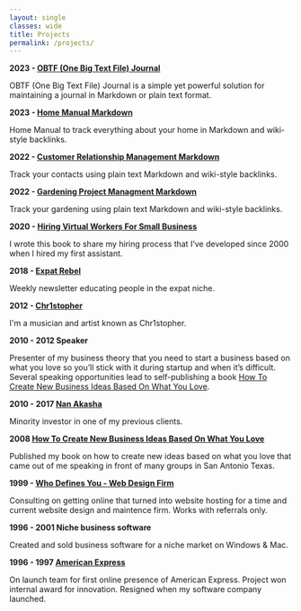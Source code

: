 ```yaml
---
layout: single
classes: wide
title: Projects
permalink: /projects/
---
```

**2023 - [OBTF (One Big Text File) Journal](/obtf)**

OBTF (One Big Text File) Journal is a simple yet powerful solution for maintaining a journal in Markdown or plain text format.

**2023 - [Home Manual Markdown](/home-manual)**

Home Manual to track everything about your home in Markdown and wiki-style backlinks.

**2022 - [Customer Relationship Management Markdown](/crm)**

Track your contacts using plain text Markdown and wiki-style backlinks.

**2022 - [Gardening Project Managment Markdown](/gardening)**

Track your gardening using plain text Markdown and wiki-style backlinks.

**2020 - [Hiring Virtual Workers For Small Business](/hiring)**

I wrote this book to share my hiring process that I’ve developed since 2000 when I hired my first assistant. 

**2018 - [Expat Rebel](/expatrebel)**

Weekly newsletter educating people in the expat niche.

**2012 - [Chr1stopher](/chr1stopher)**

I'm a musician and artist known as Chr1stopher.

**2010 - 2012 Speaker**

Presenter of my business theory that you need to start a business based on what you love so you’ll stick with it during startup and when it’s difficult. Several speaking opportunities lead to self-publishing a book [How To Create New Business Ideas Based On What You Love](/business-ideas).

**2010 - 2017 [Nan Akasha](/nanakasha)**

Minority investor in one of my previous clients.

**2008 [How To Create New Business Ideas Based On What You Love](/business-ideas)**

Published my book on how to create new ideas based on what you love that came out of me speaking in front of many groups in San Antonio Texas.

**1999 - [Who Defines You - Web Design Firm](/whodefinesyou)**

Consulting on getting online that turned into website hosting for a time and current website design and maintence firm. Works with referrals only.

**1996 - 2001 Niche business software**

Created and sold business software for a niche market on Windows & Mac.

**1996 - 1997 [American Express](https://americanexpress.com)**

On launch team for first online presence of American Express. Project won internal award for innovation. Resigned when my software company launched.